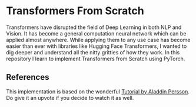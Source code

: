 # Transformers From Scratch
Transformers have disrupted the field of Deep Learning in both NLP and Vision. It has become a general computation neural network which can be applied almost anywhere. While applying them to any use case has become easier than ever with libraries like Hugging Face Transformers, I wanted to dig deeper and understand all the nitty gritties of how they work. In this repository I learn to implement Transformers from Scratch using PyTorch.

## References

This implementation is based on the wonderful [Tutorial by Aladdin Persson](https://www.youtube.com/watch?v=U0s0f995w14). Do give it an upvote if you decide to watch it as well.

